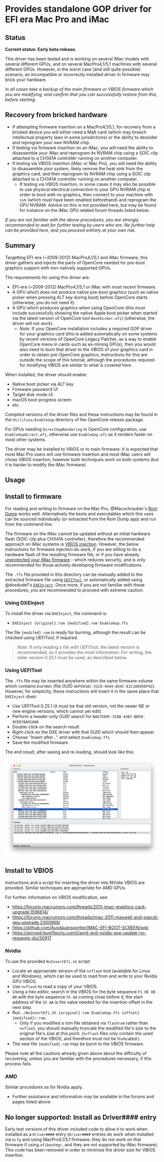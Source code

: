 # Provides standalone GOP driver for EFI era Mac Pro and iMac

## Status
**Current status: Early beta release.**

This driver has been tested and is working on several iMac models
with several different GPUs, and on several MacPro4,1/5,1 machines with several different GPUs. However, in the worst
case (and still quite possible) scenario, an incompatible or incorrectly installed driver
in firmware may brick your hardware.

*In all cases take a backup of the main firmware or VBIOS firmware which you are modifying, and confirm that
you can successfully restore from this, before starting.*

## Recovery from bricked hardware
 - If attempting firmware insertion on a MacPro4,1/5,1, for recovery from a bricked device you will either
need a Matt card (which may breach intellectual property laws in some jurisdictions) or the ability to
desolder and reprogram your own NVRAM chip.
 - If testing via firmware insertion on an iMac, you will need the ability to disassemble your iMac and
reprogram its NVRAM chip using a SOIC clip attached to a CH341A controller running on another computer.
 - If testing via VBIOS insertion (iMac or Mac Pro), you will need the ability to disassemble your system,
likely remove the heat sink from the graphics card, and then reprogram its NVRAM chip using a SOIC
clip attached to a CH341A controller running on another computer.
   - If testing via VBIOS insertion, in some cases it may also be possible
to use physical electrical connection to your GPU NVRAM chip in order to boot with no graphics, then connect
to your machine with `ssh` (which must have been enabled beforehand) and reprogram the GPU NVRAM. Advice on
this is not provided here, but may be found for instance on the iMac GPU related forum threads listed below.

*If you are not familiar with the above procedures, you are strongly recommended to wait for further testing by
users who are. No further help can be provided here, and you proceed entirely at your own risk.*

## Summary
Targetting EFI-era (~2009-2012) MacPro4,1/5,1 and iMac firmware, this driver gathers and injects the parts of
OpenCore needed for pre-boot graphics support with non-natively supported GPUs.

The requirements for using this driver are:

 - EFI-era (~2009-2012) MacPro4,1/5,1 or iMac with most recent firmware.
 - A GPU which does not produce native pre-boot graphics (such as native picker when pressing ALT key during boot)
 before OpenCore starts (otherwise, you do not need it).
 - A GPU which produces graphics when using OpenCore (this must include successfully showing the native Apple boot
 picker when started via the latest version of OpenCore tool `BootKicker.efi`) (otherwise, the driver will not work).
   - *Note*: If your OpenCore installation includes a required GOP driver for your graphics card (this is added
   automatically on some systems by recent versions of OpenCore Legacy Patcher, as a way to enable OpenCore menu
   in cards such as ex-mining GPUs), then you would also need to burn that driver to the VBIOS of your graphics
   card in order to obtain pre-OpenCore graphics; instructions for this are outside the scope of this tutorial,
   although the procedures required for modifying VBIOS are similar to what is covered here.

When installed, the driver should enable:

 - Native boot picker via ALT key
 - Firmware password UI
 - Target disk mode UI
 - macOS boot progress screen
 - etc.

Compiled versions of the driver files and these instructions may be found in the `Utilities/EnableGop`
directory of the OpenCore release package.

For GPUs needing `DirectGopRendering` in OpenCore configuration, use `EnableGopDirect.efi`, otherwise use `EnableGop.efi`
as it renders faster on most other systems.

The driver may be installed to VBIOS or to main firmware. It is expected that most Mac Pro users will use firmware insertion
and most iMac users will chose VBIOS insertion, however both techniques work on both systems (but it is harder to modify the
iMac firmware).

## Usage

## Install to firmware

For reading and writing to firmware on the Mac Pro, @Macschrauber's [Rom Dump](https://www.youtube.com/watch?v=q4NW00oyUKE) works
well. Alternatively the kexts and executables which this uses can be sourced individually (or extracted from the Rom Dump app) and
run from the command line.

The firmware on the iMac cannot be updated without an initial hardware flash (SOIC clip plus CH341A controller), therefore
the recommended approach on iMac systems is [VBIOS injection](#install-to-vbios). However, the below instructions for firmware
injection do work, if you are willing to do a hardware flash of the resulting firmware file, or if you have already
[unprotected your iMac firmware](https://forums.macrumors.com/threads/imac-2011-see-more-uefi-firmware-mod.2257435/page-3?post=31087001#post-31087001) -
which reduces security, and is only recommended for those actively developing firmware modifications.

The `.ffs` file provided in this directory can be manually added to the extracted firmware file using [`UEFITool`](https://github.com/LongSoft/UEFITool),
or automatically added using @dosdude1's [`DXEInject`](https://dosdude1.com/apps/). Once more, if you are not familiar with these procedures,
you are recommended to proceed with extreme caution.

### Using DXEInject

To install the driver via `DXEInject`, the command is:

 - `DXEInject {original}.rom {modified}.rom EnableGop.ffs`

The file `{modifed}.rom` is ready for burning, although the result can be checked using UEFITool, if required.

> *Note*: If only reading a file with UEFITool, the latest version is recommended, as it provides the most information.
For writing, the older version 0.25.1 must be used, as described below.

### Using UEFITool

The `.ffs` file may be inserted anywhere within the same firmware volume which contains `DuetBds`
(file GUID `A6F691AC-31C8-4444-854C-E2C1A6950F92`). However, for simplicity, these instructions
will insert it in the same place that `DXEInject` does:

 - Use UEFITool 0.25.1 (it must be that old version, not the newer NE or new engine versions, which
cannot yet edit)
 - Perform a header-only GUID search for `BAE7599F-3C6B-43B7-BDF0-9CE07AA91AA6`
 - Double-click on the search result
 - Right-click on the DXE driver with that GUID which should then appear
 - Choose "Insert after..." and select `EnableGop.ffs`
 - Save the modified firmware

The end result, after saving and re-loading, should look like this:

<img src="UEFITool_Inserted_Screenshot.png">

## Install to VBIOS

Instructions and a script for inserting the driver into NVidia VBIOS are provided.
Similar techniques are appropriate for AMD GPUs.

For further information on VBIOS modification, see:

 - https://forums.macrumors.com/threads/2011-imac-graphics-card-upgrade.1596614/
 - https://forums.macrumors.com/threads/imac-2011-maxwell-and-pascal-gpu-upgrade.2300989/
 - https://github.com/Ausdauersportler/IMAC-EFI-BOOT-SCREEN/wiki
 - https://winraid.level1techs.com/t/amd-and-nvidia-gop-update-no-requests-diy/30917

### Nvidia

To use the provided `NvInsertEfi.sh` script:

 - Locate an appropriate version of the `nvflash` tool (available for Linux and Windows), which can be used to read
 from and write to your Nvidia GPU VBIOS.
 - Use `nvflash` to read a copy of your VBIOS.
 - Using a hex editor, search in the VBIOS for the byte sequence `F1 0E 00 00` with the byte sequence `55 AA` coming
 close before it; the start address of the `55 AA` is the value needed for the insertion offset in the next step.
 - Run `./NvInsertEfi.Sh {original}.rom EnableGop.ffs {offset} {modified}/.rom`.
   - Only if you modified a rom file obtained via `flashrom` rather than `nvflash`, you should manually truncate
   the modified file's size to the original file's size at this point. (`nvflash` files only contain the used section
   of the VBIOS, and therefore must not be truncated.)
 - The new file `{modified}.rom` may be burnt to the VBIOS firmware.
 
 Please note all the cautions already given above about the difficulty of recovering, unless you are familiar with
 the procedures necessary, if this process fails.

### AMD

Similar procedures as for Nvidia apply.

 - Further assistance and information may be available in the forums and pages listed above.

## No longer supported: Install as Driver#### entry

Early test versions of this driver included code to allow it to work when installed as a `Driver####` entry
(`Driver####` entries do work when installed via `bcfg` and using MacPro4,1/5,1 firmware; they do not work on
that firmware if using `efibootmgr`, and they are not supported by iMac firmware). This code has been removed
in order to minimise the driver size for VBIOS insertion.

